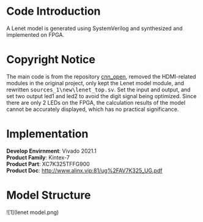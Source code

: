 # Code Introduction
A Lenet model is generated using SystemVerilog and synthesized and implemented on FPGA.
# Copyright Notice
The main code is from the repository [cnn_open](https://github.com/lulinchen/cnn_open), removed the HDMI-related modules in the original project, only kept the Lenet model module, and rewritten <kbd>sources_1\new\lenet_top.sv</kbd>. Set the input and output, and set two output led1 and led2 to avoid the digit signal being optimized. Since there are only 2 LEDs on the FPGA, the calculation results of the model cannot be accurately displayed, which has no practical significance.
 
 # Implementation
**Develop Envirnment**: Vivado 2021.1\
**Product Family**: Kintex-7\
**Product Part**: XC7K325TFFG900\
**Product Doc**: http://www.alinx.vip:81/ug%2FAV7K325_UG.pdf

# Model Structure
![1](lenet model.png)
